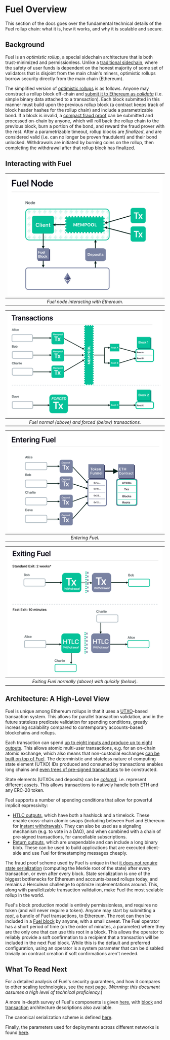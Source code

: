 Fuel Overview
===

This section of the docs goes over the fundamental technical details of the Fuel rollup chain: what it is, how it works, and why it is scalable and secure.

Background
---

Fuel is an _optimistic rollup_, a special sidechain architecture that is both trust-minimized and permissionless. Unlike a [traditional sidechain](https://blockstream.com/sidechains.pdf), where the safety of user funds is dependent on the honest majority of some set of validators that is disjoint from the main chain's miners, optimistic rollups borrow security directly from the main chain (Ethereum).

The simplified version of [optimistic rollups](https://ethresear.ch/t/minimal-viable-merged-consensus/5617) is as follows. Anyone may construct a rollup block off-chain and [submit it to Ethereum as _calldata_](https://vitalik.ca/general/2019/08/28/hybrid_layer_2.html) (i.e. simple binary data attached to a transaction). Each block submitted in this manner must build upon the previous rollup block (a contract keeps track of block header hashes for the rollup chain) and include a parametrizable bond. If a block is invalid, a [compact fraud proof](https://arxiv.org/abs/1809.09044) can be submitted and processed on-chain by anyone, which will roll back the rollup chain to the previous block, burn a portion of the bond, and reward the fraud prover with the rest. After a parametrizable timeout, rollup blocks are _finalized_, and are considered valid (i.e. can no longer be proven fraudulent) and their bond unlocked. Withdrawals are initiated by burning coins on the rollup, then completing the withdrawal after that rollup block has finalized.

Interacting with Fuel
---

|  ![Node](/assets/images/fig_node.png)  |
| :------------------------------------: |
| _Fuel node interacting with Ethereum._ |

| ![Transactions](/assets/images/fig_fuel_transactions.png) |
| :-------------------------------------------------------: |
|  _Fuel normal (above) and forced (below) transactions._   |

| ![Entering](/assets/images/fig_entering.png) |
| :------------------------------------------: |
|               _Entering Fuel._               |

|      ![Exiting](/assets/images/fig_exiting.png)       |
| :---------------------------------------------------: |
| _Exiting Fuel normally (above) with quickly (below)._ |

Architecture: A High-Level View
---

Fuel is unique among Ethereum rollups in that it uses a [UTXO](https://github.com/bitcoinbook/bitcoinbook/blob/develop/ch06.asciidoc#transaction-outputs-and-inputs)-based transaction system. This allows for parallel transaction validation, and in the future stateless predicate validation for spending conditions, greatly increasing scalability compared to contemporary accounts-based blockchains and rollups.

Each transaction can spend [up to eight inputs and produce up to eight outputs](./4.%20Transaction%20Architecture.md). This allows atomic multi-user transactions, e.g. for an on-chain atomic exchange, which also means that non-custodial exchanges [can be built on top of Fuel](./../../4.%20Tools%20and%20Applications/3.%20Non-Custodial%20Exchanges.md). The deterministic and stateless nature of computing state element (UTXO) IDs produced and consumed by transactions enables long chains and [even trees of pre-signed transactions](../../4.%20Tools%20and%20Applications/1.%20Token%20Minting.md) to be constructed.

State elements (UTXOs and deposits) can be [_colored_](https://en.bitcoin.it/wiki/Colored_Coins), i.e. represent different assets. This allows transactions to natively handle both ETH and any ERC-20 token.

Fuel supports a number of spending conditions that allow for powerful implicit expressivity:
- [HTLC outputs](https://en.bitcoin.it/wiki/Hash_Time_Locked_Contracts), which have both a hashlock and a timelock. These enable cross-chain atomic swaps (including between Fuel and Ethereum for [instant withdrawals](./../../4.%20Tools%20and%20Applications/0.%20Fast%20Withdrawals.md)). They can also be used as a signaling mechanism (e.g. to vote in a DAO), and when combined with a chain of pre-signed transactions, for cancellable subscriptions.
- [Return outputs](https://en.bitcoin.it/wiki/OP_RETURN), which are unspendable and can include a long binary blob. These can be used to build applications that are executed client-side and use Fuel for timestamping messages cheaply.

The fraud proof scheme used by Fuel is unique in that [it does not require state serialization](https://ethresear.ch/t/compact-fraud-proofs-for-utxo-chains-without-intermediate-state-serialization/5885) (computing the Merkle root of the state) after every transaction, or even after every block. State serialization is one of the biggest bottlenecks for Ethereum and accounts-based rollups today, and remains a Herculean challenge to optimize implementations around. This, along with parallelizable transaction validation, make Fuel the most scalable rollup in the world.

Fuel's block production model is entirely permissionless, and requires no token (and will never require a token). Anyone may start by submitting a [_root_](./../1.%20Data%20Structures/Roots.md), a bundle of Fuel transactions, to Ethereum. The root can then be included in a [Fuel block](../1.%20Data%20Structures/Blocks.md) by anyone, with a small caveat. The Fuel operator has a short period of time (on the order of minutes, a parameter) where they are the only one that can use this root in a block. This allows the operator to reliably provide a soft confirmation to a recipient that a transaction will be included in the next Fuel block. While this is the default and preferred configuration, using an operator is a system parameter that can be disabled trivially on contract creation if soft confirmations aren't needed.

What To Read Next
---

For a detailed analysis of Fuel's security guarantees, and how it compares to other scaling technologies, see [the next page](2.%20Security%20Analysis.md). (_Warning: this document assumes a high level of technical proficiency._)

A more in-depth survey of Fuel's components is given [here](6.%20System%20Description%20Primer.md), with [block](3.%20Block%20Architecture.md) and [transaction](4.%20Transaction%20Architecture.md) architecture descriptions also available.

The canonical serialization scheme is defined [here](5.%20Serialization.md).

Finally, the parameters used for deployments across different networks is found [here](7.%20Deployment%20Parameters.md).
